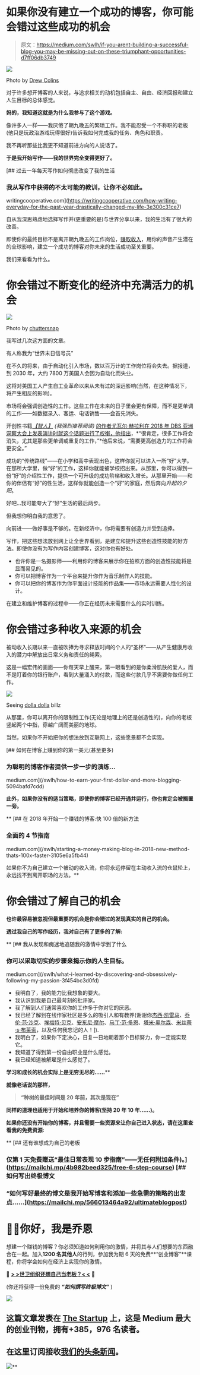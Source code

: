 # 如果你没有建立一个成功的博客，你可能会错过这些成功的机会

> 原文：<https://medium.com/swlh/if-you-arent-building-a-successful-blog-you-may-be-missing-out-on-these-triumphant-opportunities-d7ff06db3749>

![](img/c67ba574fca8179814a7c2097f55b426.png)

Photo by [Drew Colins](https://unsplash.com/photos/PnbJL0O_jrs?utm_source=unsplash&utm_medium=referral&utm_content=creditCopyText)

对于许多想开博客的人来说，与追求相关的动机包括自主、自由、经济回报和建立人生目标的总体感觉。

**妈的，我知道这就是为什么我参与了这个游戏。**

像许多人一样——我厌倦了朝九晚五的繁琐工作。我不能忍受一个不称职的老板(他只是玩政治游戏玩得很好)告诉我如何完成我的任务、角色和职责。

我不再听那些比我更不知道前进方向的人说话了。

**于是我开始写作——我的世界完全变得更好了。**

[](https://writingcooperative.com/how-writing-everyday-for-the-past-year-drastically-changed-my-life-3e300c31ce7) [## 过去一年每天写作如何彻底改变了我的生活

### 我从写作中获得的不太可能的教训，让你不必如此。

writingcooperative.com](https://writingcooperative.com/how-writing-everyday-for-the-past-year-drastically-changed-my-life-3e300c31ce7) 

自从我深思熟虑地选择写作并(更重要的是)与世界分享以来，我的生活有了很大的改善。

即使你的最终目标不是离开朝九晚五的工作岗位，[赚取收入](https://www.tribeloyal.com/viral-writing-playbook/)，用你的声音产生潜在的全球影响，建立一个成功的博客对你未来的生活成功至关重要。

我们来看看为什么。

# 你会错过不断变化的经济中充满活力的机会

![](img/09dea270a0bb20e993d78dd0f2a3d56a.png)

Photo by [chuttersnap](https://unsplash.com/photos/eH_ftJYhaTY?utm_source=unsplash&utm_medium=referral&utm_content=creditCopyText)

我写过几次这方面的文章。

有人称我为“世界末日信号员”

在不久的将来，由于自动化引入市场，数以百万计的工作岗位将会失去。据报道，到 2030 年，大约 7800 万美国人会因为自动化而失业。

这将对美国工人产生自工业革命以来从未有过的深远影响(当然，在这种情况下，将产生相反的影响)。

市场将会强调创造性的工作。这些工作在未来的日子里会更有保障，而不是更单调的工作——如数据录入、客运、电话销售——会首先消失。

开创性书籍[*【智人】*](https://amzn.to/2AHW3cN) *(我强烈推荐阅读)* [的作者尤瓦尔·赫拉利在 2018 年 DBS 亚洲洞察大会上发表演讲时就这个话题进行了权衡，他指出](https://www.cnbc.com/2018/07/24/creative-careers-to-be-spared-from-job-disruption-automation.html)，*“很肯定，很多工作将会消失，尤其是那些更单调或重复的工作，”*他后来说，“需要更高创造力的工作将会更安全。”

成功的“传统路线”——在小学和高中表现出色，这样你就可以进入一所“好”大学。在那所大学里，做“好”的工作，这样你就能被学校招出来。从那里，你可以得到一份“好”的介绍性工作，提供一个可升级的成功阶梯和收入增长。从那里开始——和你的伴侣有“好”的性生活，这样你就能创造一个“好”的家庭，然后奔向*升起的夕阳*。

好吧…我可能夸大了“好”生活的最后两步。

但我想你明白我的意思了。

向前进——做好事是不够的。在新经济中，你将需要有创造力并受到追捧。

写作，把这些想法放到网上让全世界看到，是建立和提升这些创造性技能的好方法。即使你没有为写作内容创建博客，这对你也有好处。

*   也许你是一名摄影师——利用你的博客来展示你在拍照方面的创造性技能将是显而易见的。
*   你可以把博客作为一个平台来提升你作为音乐制作人的技能。
*   你可以把你的博客作为你平面设计技能的作品集——市场永远需要人性化的设计。

在建立和维护博客的过程中——你正在经历未来需要什么的实时训练。

# 你会错过多种收入来源的机会

被动收入长期以来一直被吹捧为寻求释放时间的个人的“圣杯”——从产生健康月收入的潜力中解放出日常义务和责任的绳索。

这是一幅宏伟的画面——你每天早上醒来，第一眼看到的是你柔滑肌肤的爱人，而不是盯着你的银行账户，看到大量涌入的付款，而这些付款几乎不需要你做任何工作。

![](img/bbc4999f8539df8f23665d5e59a20bcd.png)

Seeing [dolla dolla](https://media.giphy.com/media/3o7TKOFSNDoSQGoKe4/giphy.gif) billz

从那里，你可以离开你的限制性工作(无论是地理上的还是创造性的)，向你的老板竖起两个中指，穿越广阔而美丽的地球。

当然，如果你不开始把你的想法放到互联网上，这些愿景都不会实现。

[](/swlh/how-to-earn-your-first-dollar-and-more-blogging-5094bafd7cdd) [## 如何在博客上赚到你的第一美元(甚至更多)

### 为聪明的博客作者提供一步一步的演练…

medium.com](/swlh/how-to-earn-your-first-dollar-and-more-blogging-5094bafd7cdd) 

**此外，如果你没有**[](https://www.tribeloyal.com/viral-writing-playbook/)****的适当策略，即使你的博客已经开通并运行，你也肯定会被搁置一旁。****

**[](/swlh/starting-a-money-making-blog-in-2018-new-method-thats-100x-faster-3105e6a5fb44) [## 在 2018 年开始一个赚钱的博客:快 100 倍的新方法

### 全面的 4 节指南

medium.com](/swlh/starting-a-money-making-blog-in-2018-new-method-thats-100x-faster-3105e6a5fb44) 

如果你不为自己建立一个被动的收入流，你将永远停留在主动收入流的仓鼠轮上，永远找不到离开职场的方法。** 

# **你会错过了解自己的机会**

**也许最容易被忽视但最重要的机会是你会错过的发现真实的自己的机会。**

**透过我自己的写作经历，我对自己有了更多的了解:**

**[](/swlh/what-i-learned-by-discovering-and-obsessively-following-my-passion-3f454bc3d0fd) [## 我从发现和痴迷地追随我的激情中学到了什么

### 你可以采取切实的步骤来揭示你的人生目标。

medium.com](/swlh/what-i-learned-by-discovering-and-obsessively-following-my-passion-3f454bc3d0fd) 

*   我明白了，我的能力比我想象的要大。
*   我认识到我是自己最苛刻的批评家。
*   我了解到人们通常喜欢你的工作多于你对它的厌恶。
*   我已经了解到在线作家社区是多么的吸引人和有教养(谢谢你[杰西·凯雷马](https://medium.com/u/4287e61bb67?source=post_page-----d7ff06db3749--------------------------------)、[乔伦·范·沙克](https://medium.com/u/58d0551e31b5?source=post_page-----d7ff06db3749--------------------------------)、[埃梅特·贝克](https://medium.com/u/1d6e1f3a8bd1?source=post_page-----d7ff06db3749--------------------------------)、[安东尼·摩尔](https://medium.com/u/bb9f5cdbf1f9?source=post_page-----d7ff06db3749--------------------------------)、[马丁·范·多恩](https://medium.com/u/a3a509c23f11?source=post_page-----d7ff06db3749--------------------------------)、[塔米·奥尔森](https://medium.com/u/b80250dc735a?source=post_page-----d7ff06db3749--------------------------------)、[米丝蒂·s·布莱索](https://medium.com/u/d8f1f93bd644?source=post_page-----d7ff06db3749--------------------------------)，以及任何我忘记的人！]).
*   我明白了，如果你下定决心，日复一日地朝着那个目标努力，你一定能实现它。
*   我知道了得到第一份自由职业是什么感觉。
*   我已经知道被解雇是什么感觉了。

**学习和成长的机会实际上是无穷无尽的……**** 

**就像老话说的那样，**

> **“种树的最佳时间是 20 年前，其次是现在”**

**同样的道理也适用于开始和培养你的博客(坚持 20 年 10 年……)。**

**如果你还没有开始你的博客，并且需要一些资源来让你自己进入状态，请在这里查看我的免费资源:**

**[](https://mailchi.mp/4b982beed325/free-6-step-course) [## 还有谁想成为自己的老板

### 仅第 1 天免费赠送“最佳日常表现 10 步指南”——无任何附加条件)。](https://mailchi.mp/4b982beed325/free-6-step-course) [](https://mailchi.mp/566013464a92/ultimateblogpost) [## 如何写出终极博文

### “如何写好最终的博文是我开始写博客和添加一些急需的策略的出发点……](https://mailchi.mp/566013464a92/ultimateblogpost) 

# 👋🏻你好，我是乔恩

想建一个赚钱的博客？你必须知道如何利用你的激情，并将其与人们想要的东西融合在一起。加入**1200 名其他人**的行列，参加我为期 6 天的免费**“创业博客”**课程，你将学会如何在经济上实现你的激情。

**🚨** [**> >世卫组织还想自己当老板？< <**](https://mailchi.mp/4b982beed325/free-6-step-course) **🚨**

(你还将获得一份免费的 ***“如何撰写终极博文”*** )

[![](img/308a8d84fb9b2fab43d66c117fcc4bb4.png)](https://medium.com/swlh)

## 这篇文章发表在 [The Startup](https://medium.com/swlh) 上，这是 Medium 最大的创业刊物，拥有+385，976 名读者。

## 在这里订阅接收[我们的头条新闻](http://growthsupply.com/the-startup-newsletter/)。

[![](img/b0164736ea17a63403e660de5dedf91a.png)](https://medium.com/swlh)**